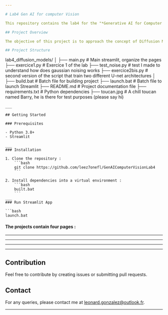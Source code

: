 ```yaml
---

# Lab4 Gen AI for computer Vision

This repository contains the lab4 for the "*Generative AI for Computer Vision*" course at EFREI, 2025.

## Project Overview

The objective of this project is to approach the concept of Diffusion Models. [The base dataset](https://fr.wikipedia.org/wiki/CIFAR-10). 

## Project Structure

```
lab4_diffusion_models/
│
├── main.py                  # Main streamlit, organize the pages
├── exercice1.py             # Exercice 1 of the lab
├── test_noise.py            # test I made to understand how does gaussian noising works
├── exercice2bis.py          # second version of the script that train two different U-net architectures
│
├── build.bat                # Batch file for building project
├── launch.bat               # Batch file to launch Streamlit 
├── README.md                # Project documentation file
├── requirements.txt         # Python dependencies
├── toucan.jpg               # A chill toucan named Barry, he is there for test purposes (please say hi)
```
___

## Getting Started

### Prerequisites

- Python 3.8+
- Streamlit

___
### Installation

1. Clone the repository :
    ```bash
    git clone https://github.com/leez7onefl/GenAIComputerVisionLab4
    ```

2. Install dependencies into a virtual environment :
    ```bash
    built.bat
    ```
___
### Run Streamlit App

```bash
launch.bat
```

#### The projects contain four pages : 


___


___

___


___


## Contribution

Feel free to contribute by creating issues or submitting pull requests.

## Contact

For any queries, please contact me at leonard.gonzalez@outlook.fr.

---
```

